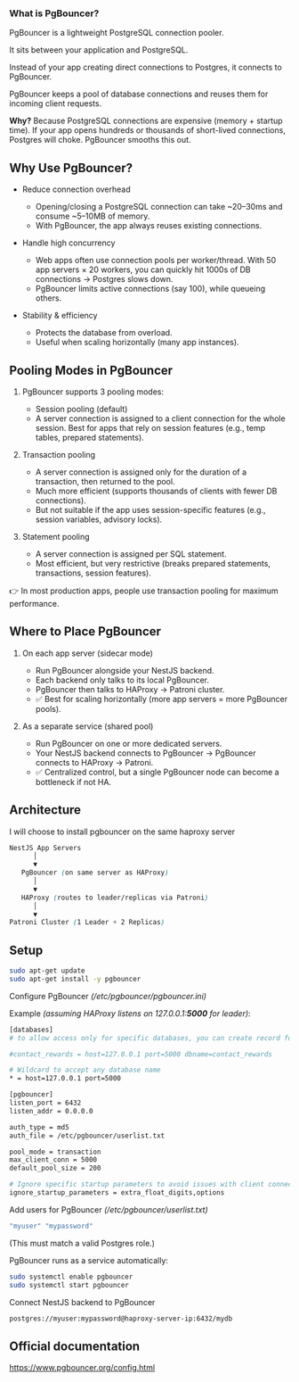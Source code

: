 ### What is PgBouncer?

PgBouncer is a lightweight PostgreSQL connection pooler.

It sits between your application and PostgreSQL.

Instead of your app creating direct connections to Postgres, it connects to PgBouncer.

PgBouncer keeps a pool of database connections and reuses them for incoming client requests.

**Why?**
Because PostgreSQL connections are expensive (memory + startup time). If your app opens hundreds or thousands of short-lived connections, Postgres will choke. PgBouncer smooths this out.

## Why Use PgBouncer?

- Reduce connection overhead

  - Opening/closing a PostgreSQL connection can take ~20–30ms and consume ~5–10MB of memory.
  - With PgBouncer, the app always reuses existing connections.

- Handle high concurrency

  - Web apps often use connection pools per worker/thread. With 50 app servers × 20 workers, you can quickly hit 1000s of DB connections → Postgres slows down.
  - PgBouncer limits active connections (say 100), while queueing others.

- Stability & efficiency

  - Protects the database from overload.
  - Useful when scaling horizontally (many app instances).

## Pooling Modes in PgBouncer

1. PgBouncer supports 3 pooling modes:

   - Session pooling (default)
   - A server connection is assigned to a client connection for the whole session. Best for apps that rely on session features (e.g., temp tables, prepared statements).

2. Transaction pooling

   - A server connection is assigned only for the duration of a transaction, then returned to the pool.
   - Much more efficient (supports thousands of clients with fewer DB connections).
   - But not suitable if the app uses session-specific features (e.g., session variables, advisory locks).

3. Statement pooling
   - A server connection is assigned per SQL statement.
   - Most efficient, but very restrictive (breaks prepared statements, transactions, session features).

👉 In most production apps, people use transaction pooling for maximum performance.

## Where to Place PgBouncer

1. On each app server (sidecar mode)

   - Run PgBouncer alongside your NestJS backend.
   - Each backend only talks to its local PgBouncer.
   - PgBouncer then talks to HAProxy → Patroni cluster.
   - ✅ Best for scaling horizontally (more app servers = more PgBouncer pools).

2. As a separate service (shared pool)
   - Run PgBouncer on one or more dedicated servers.
   - Your NestJS backend connects to PgBouncer → PgBouncer connects to HAProxy → Patroni.
   - ✅ Centralized control, but a single PgBouncer node can become a bottleneck if not HA.

## Architecture

I will choose to install pgbouncer on the same haproxy server

```scss
NestJS App Servers
      │
      ▼
   PgBouncer (on same server as HAProxy)
      │
      ▼
   HAProxy (routes to leader/replicas via Patroni)
      │
      ▼
Patroni Cluster (1 Leader + 2 Replicas)
```

## Setup

```bash
sudo apt-get update
sudo apt-get install -y pgbouncer

```

Configure PgBouncer _(/etc/pgbouncer/pgbouncer.ini)_

Example _(assuming HAProxy listens on 127.0.0.1:**5000** for leader)_:

```bash
[databases]
# to allow access only for specific databases, you can create record for each one.

#contact_rewards = host=127.0.0.1 port=5000 dbname=contact_rewards

# Wildcard to accept any database name
* = host=127.0.0.1 port=5000

[pgbouncer]
listen_port = 6432
listen_addr = 0.0.0.0

auth_type = md5
auth_file = /etc/pgbouncer/userlist.txt

pool_mode = transaction
max_client_conn = 5000
default_pool_size = 200

# Ignore specific startup parameters to avoid issues with client connections
ignore_startup_parameters = extra_float_digits,options
```

Add users for PgBouncer _(/etc/pgbouncer/userlist.txt)_

```bash
"myuser" "mypassword"
```

(This must match a valid Postgres role.)

PgBouncer runs as a service automatically:

```bash
sudo systemctl enable pgbouncer
sudo systemctl start pgbouncer
```

Connect NestJS backend to PgBouncer

```bash
postgres://myuser:mypassword@haproxy-server-ip:6432/mydb
```

## Official documentation

https://www.pgbouncer.org/config.html
